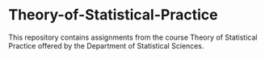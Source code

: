 # Theory-of-Statistical-Practice

This repository contains assignments from the course Theory of Statistical Practice offered by the Department of Statistical Sciences.
